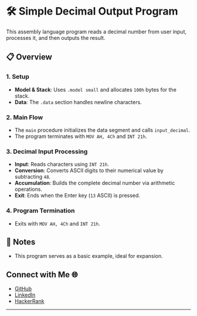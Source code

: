 



# 🛠 Simple Decimal Output Program

This assembly language program reads a decimal number from user input, processes it, and then outputs the result.

## 📋 Overview

### 1. Setup
- **Model & Stack**: Uses `.model small` and allocates `100h` bytes for the stack.
- **Data**: The `.data` section handles newline characters.

### 2. Main Flow
- The `main` procedure initializes the data segment and calls `input_decimal`.
- The program terminates with `MOV AH, 4Ch` and `INT 21h`.

### 3. Decimal Input Processing
- **Input**: Reads characters using `INT 21h`.
- **Conversion**: Converts ASCII digits to their numerical value by subtracting `48`.
- **Accumulation**: Builds the complete decimal number via arithmetic operations.
- **Exit**: Ends when the Enter key (`13` ASCII) is pressed.

### 4. Program Termination
- Exits with `MOV AH, 4Ch` and `INT 21h`.

## 📝 Notes
- This program serves as a basic example, ideal for expansion.

## Connect with Me 🌐

- [GitHub](https://github.com/Maham-j)
- [LinkedIn](https://www.linkedin.com/in/maham-jamil-268584267)
- [HackerRank](https://www.hackerrank.com/maham_jamil)

---
